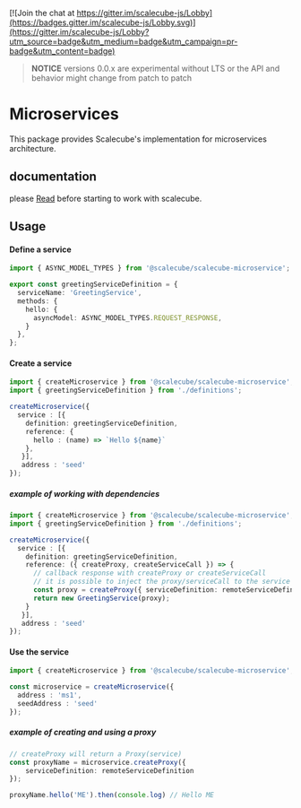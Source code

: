[![Join the chat at https://gitter.im/scalecube-js/Lobby](https://badges.gitter.im/scalecube-js/Lobby.svg)](https://gitter.im/scalecube-js/Lobby?utm_source=badge&utm_medium=badge&utm_campaign=pr-badge&utm_content=badge)

> **NOTICE** versions 0.0.x are experimental without LTS or the API and behavior might change from patch to patch

# Microservices

This package provides Scalecube's implementation for microservices architecture.

## documentation

please [Read](http://scalecube.io/javascript-docs) before starting to work with scalecube.

## Usage

#### Define a service

```typescript
import { ASYNC_MODEL_TYPES } from '@scalecube/scalecube-microservice';

export const greetingServiceDefinition = {
  serviceName: 'GreetingService',
  methods: { 
    hello: {
      asyncModel: ASYNC_MODEL_TYPES.REQUEST_RESPONSE,
    }
  },
};
```

#### Create a service

```typescript
import { createMicroservice } from '@scalecube/scalecube-microservice';
import { greetingServiceDefinition } from './definitions';

createMicroservice({
  service : [{
    definition: greetingServiceDefinition,
    reference: {
      hello : (name) => `Hello ${name}`
    }, 
   }],
   address : 'seed'
});
```

##### example of working with dependencies

```typescript
import { createMicroservice } from '@scalecube/scalecube-microservice';
import { greetingServiceDefinition } from './definitions';

createMicroservice({
  service : [{
    definition: greetingServiceDefinition,
    reference: ({ createProxy, createServiceCall }) => {
      // callback response with createProxy or createServiceCall
      // it is possible to inject the proxy/serviceCall to the service
      const proxy = createProxy({ serviceDefinition: remoteServiceDefinition});
      return new GreetingService(proxy);
    }
   }],
   address : 'seed'
});
```

#### Use the service

```typescript
import { createMicroservice } from '@scalecube/scalecube-microservice';

const microservice = createMicroservice({
  address : 'ms1',
  seedAddress : 'seed'
});
```

##### example of creating and using a proxy

```typescript
// createProxy will return a Proxy(service)
const proxyName = microservice.createProxy({
    serviceDefinition: remoteServiceDefinition
});

proxyName.hello('ME').then(console.log) // Hello ME
```
